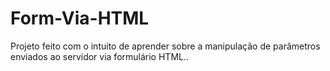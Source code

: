 # Form-Via-HTML
Projeto feito com o intuito de aprender sobre a manipulação de parâmetros enviados ao servidor via formulário HTML..
